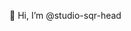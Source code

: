 👋 Hi, I’m @studio-sqr-head


<!---
studio-sqr-head/studio-sqr-head is a ✨ special ✨ repository because its `README.md` (this file) appears on your GitHub profile.
You can click the Preview link to take a look at your changes.
--->
